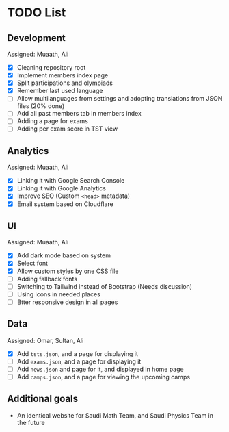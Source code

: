 # TODO List

## Development
Assigned: Muaath, Ali
- [x] Cleaning repository root
- [x] Implement members index page
- [x] Split participations and olympiads
- [x] Remember last used language
- [ ] Allow multilanguages from settings and adopting translations from JSON files (20% done)
- [ ] Add all past members tab in members index
- [ ] Adding a page for exams
- [ ] Adding per exam score in TST view

## Analytics
Assigned: Muaath, Ali
- [x] Linking it with Google Search Console
- [x] Linking it with Google Analytics
- [x] Improve SEO (Custom `<head>` metadata)
- [x] Email system based on Cloudflare

## UI
Assigned: Muaath, Ali
- [x] Add dark mode based on system
- [x] Select font
- [x] Allow custom styles by one CSS file
- [ ] Adding fallback fonts
- [ ] Switching to Tailwind instead of Bootstrap (Needs discussion)
- [ ] Using icons in needed places
- [ ] Btter responsive design in all pages

## Data
Assigned: Omar, Sultan, Ali
- [x] Add `tsts.json`, and a page for displaying it
- [ ] Add `exams.json`, and a page for displaying it
- [ ] Add `news.json` and page for it, and displayed in home page
- [ ] Add `camps.json`, and a page for viewing the upcoming camps
     
## Additional goals
- An identical website for Saudi Math Team, and Saudi Physics Team in the future
